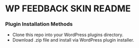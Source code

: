 # WP FEEDBACK SKIN README #


### Plugin Installation Methods ###

* Clone this repo into your WordPress plugins directory.
* Download .zip file and install via WordPress plugin installer.

